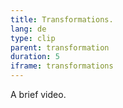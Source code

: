 ```yaml
---
title: Transformations.
lang: de
type: clip
parent: transformation
duration: 5
iframe: transformations
---
```

A brief video.

<!-- more -->
